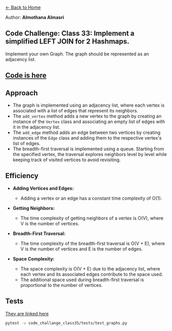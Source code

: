 [&leftarrow; Back to Home](../README.md)

Author: **Almothana Almasri**

## Code Challenge: Class 33: Implement a simplified LEFT JOIN for 2 Hashmaps.

Implement your own Graph. The graph should be represented as an adjacency list.

## [Code is here](graphs/graphs.py)

## Approach

- The graph is implemented using an adjacency list, where each vertex is associated with a list of edges that represent its neighbors.
- The `add_vertex` method adds a new vertex to the graph by creating an instance of the `Vertex` class and associating an empty list of edges with it in the adjacency list.
- The `add_edge` method adds an edge between two vertices by creating instances of the `Edge` class and adding them to the respective vertex's list of edges.
- The breadth-first traversal is implemented using a queue. Starting from the specified vertex, the traversal explores neighbors level by level while keeping track of visited vertices to avoid revisiting.

## Efficiency

- **Adding Vertices and Edges:**
  - Adding a vertex or an edge has a constant time complexity of O(1).

- **Getting Neighbors:**
  - The time complexity of getting neighbors of a vertex is O(V), where V is the number of vertices.

- **Breadth-First Traversal:**
  - The time complexity of the breadth-first traversal is O(V + E), where V is the number of vertices and E is the number of edges.

- **Space Complexity:**
  - The space complexity is O(V + E) due to the adjacency list, where each vertex and its associated edges contribute to the space used.
  - The additional space used during breadth-first traversal is proportional to the number of vertices.

## Tests

[They are linked here](tests/test_graphs.py)

```bash
pytest -v code_challange_class35/tests/test_graphs.py
```